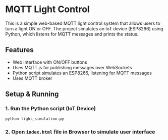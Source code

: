 # MQTT Light Control

This is a simple web-based MQTT light control system that allows users to turn a light ON or OFF. The project simulates an IoT device (ESP8266) using Python, which listens for MQTT messages and prints the status.

## Features
- Web interface with ON/OFF buttons
- Uses MQTT.js for publishing messages over WebSockets
- Python script simulates an ESP8266, listening for MQTT messages
- Uses  MQTT broker

## Setup & Running
### 1. Run the Python script (IoT Device)
```sh
python light_simulation.py
```
### 2. Open `index.html` file in Browser to simulate user interface
